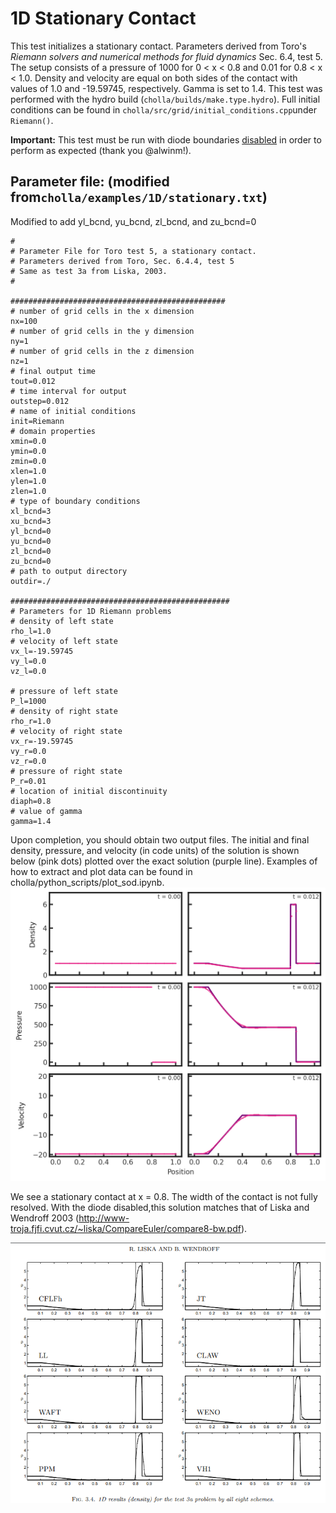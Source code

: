 # 1D Stationary Contact
This test initializes a stationary contact. Parameters derived from Toro's *Riemann solvers and numerical methods for fluid dynamics* Sec. 6.4, test 5. The setup consists of a pressure of 1000 for 0 \< x \< 0.8 and 0.01 for 0.8 \< x \< 1.0. Density and velocity are equal on both sides of the contact with values of 1.0 and -19.59745, respectively. Gamma is set to 1.4. This test was performed with the hydro build (`cholla/builds/make.type.hydro`). Full initial conditions can be found in `cholla/src/grid/initial_conditions.cpp`under `Riemann()`.  

**Important:** This test must be run with diode boundaries [disabled](https://github.com/alwinm/cholla/tree/main-diode) in order to perform as expected (thank you @alwinm!).  

## Parameter file: (modified from`cholla/examples/1D/stationary.txt`)
Modified to add yl_bcnd, yu_bcnd, zl_bcnd, and zu_bcnd=0
```
#
# Parameter File for Toro test 5, a stationary contact.
# Parameters derived from Toro, Sec. 6.4.4, test 5
# Same as test 3a from Liska, 2003.
#

################################################
# number of grid cells in the x dimension
nx=100
# number of grid cells in the y dimension
ny=1
# number of grid cells in the z dimension
nz=1
# final output time
tout=0.012
# time interval for output
outstep=0.012
# name of initial conditions
init=Riemann
# domain properties
xmin=0.0
ymin=0.0
zmin=0.0
xlen=1.0
ylen=1.0
zlen=1.0
# type of boundary conditions
xl_bcnd=3
xu_bcnd=3
yl_bcnd=0
yu_bcnd=0
zl_bcnd=0
zu_bcnd=0
# path to output directory
outdir=./

#################################################
# Parameters for 1D Riemann problems
# density of left state
rho_l=1.0
# velocity of left state
vx_l=-19.59745
vy_l=0.0
vz_l=0.0

# pressure of left state
P_l=1000
# density of right state
rho_r=1.0
# velocity of right state
vx_r=-19.59745
vy_r=0.0
vz_r=0.0
# pressure of right state
P_r=0.01
# location of initial discontinuity
diaph=0.8
# value of gamma
gamma=1.4
```
Upon completion, you should obtain two output files. The initial and final density, pressure, and velocity (in code units) of the solution is shown below (pink dots) plotted over the exact solution (purple line). Examples of how to extract and plot data can be found in cholla/python_scripts/plot_sod.ipynb.  
<img src="./images/1d_stationary_6panel_density_pressure.png" alt="Three rows of two scatter plots side by side. The first row shows density vs x position, the second row shows pressure vs x position, and the third row shows velocity vs position. In all rows, the first plot has the text 't = 0.00' in the upper right corner while the second plot has the text 't = 0.012' in the upper right corner. The plots of the first column are shown with pink dots while the plots of the second column have pink dots plotted over a purple line. In all cases, the pink dots match the shape of the purple line, albeit imperfectly. The initial density plot shows a constant value of 1 for all x while the final density plot shows a value of 1.0 remain constant until x = 0.1, at which it decreases to a value of 0.6 by x = 0.4. Here it remains approximately constant until it spikes to a value of 6 around x = 0.8. The width of the spike is less than 0.1 in x. From x = 0.9 to x = 1.0 density is constant at 1. The initial pressure plot shows a constant value of 1000 for x between 0.0 and 0.8 and a value of 0.01 for x between 0.8 and 1.0. The final pressure plot shows a value of 1000 until x = 0.1. Here it gradually decreases to a value of 450 at x = 40.4, where it remains constant until x = .85 cells. It abruptly drops to almost zero and stays there for the remaining 0.15 in x. The initial velocity plot shows a value of -19.59745 for all x. The final velocity plot shows a value of -19.59745 for x between 0.0 and 0.1, at which point the velocity decreases towards zero, which it reaches at x = 0.4. It remains at zero until x = 0.85, where it drops back to -19.59745." width="1200" />  

We see a stationary contact at x = 0.8. The width of the contact is not fully resolved. With the diode disabled,this solution matches that of Liska and Wendroff 2003 (http://www-troja.fjfi.cvut.cz/~liska/CompareEuler/compare8-bw.pdf).

<img src="./images/liskawendroff2003-test3a.png" width="800" />  

